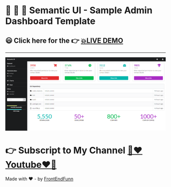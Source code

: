 # 🙈 🙉 🙊 Semantic UI - Sample Admin Dashboard Template

## 😃 Click here for the 👉 [💥LIVE DEMO](https://frontendfunn.github.io/semantic-ui-admin-dashboard-template/)

---

![preview](./images/preview.png)

# 👉 Subscript to My Channel [💙❤️Youtube❤️💙](https://www.youtube.com/channel/UCpOHt5d6GG-mvo-_pU06rhQ?sub_confirmation=1)

Made with ❤️ - by [FrontEndFunn](https://www.youtube.com/channel/UCpOHt5d6GG-mvo-_pU06rhQ?sub_confirmation=1)
